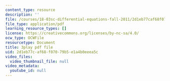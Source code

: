 ```yaml
---
content_type: resource
description: ''
file: /courses/18-03sc-differential-equations-fall-2011/2d1eb77caf68f07079b5e1a4b0eeea5c_TRVS5Wo9LoM.pdf
file_type: application/pdf
learning_resource_types: []
license: https://creativecommons.org/licenses/by-nc-sa/4.0/
ocw_type: OCWFile
resourcetype: Document
title: 3play pdf file
uid: 2d1eb77c-af68-f070-79b5-e1a4b0eeea5c
video_files:
  video_thumbnail_file: null
video_metadata:
  youtube_id: null
---
```


